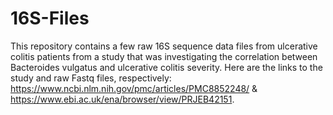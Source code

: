 # 16S-Files
This repository contains a few raw 16S sequence data files from ulcerative colitis patients from a study that was investigating the correlation between Bacteroides vulgatus and ulcerative colitis severity.
Here are the links to the study and raw Fastq files, respectively: https://www.ncbi.nlm.nih.gov/pmc/articles/PMC8852248/ & https://www.ebi.ac.uk/ena/browser/view/PRJEB42151. 
